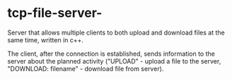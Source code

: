 # tcp-file-server-
Server that allows multiple clients to both upload and download files at the same time, written in c++.

The client, after the connection is established, sends information to the server about the planned activity
("UPLOAD" - upload a file to the server, "DOWNLOAD: filename" - download file from server). 
